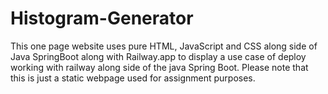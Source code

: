 # Histogram-Generator
This one page website uses pure HTML, JavaScript and CSS along side of Java SpringBoot along with Railway.app to display a use case of deploy working with railway along side of the java Spring Boot. Please note that this is just a static webpage used for assignment purposes. 
